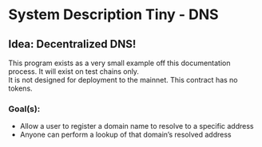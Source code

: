 # System Description Tiny - DNS
## Idea: Decentralized DNS!

This program exists as a very small example off this documentation process.  It will exist on test chains only.  
It is not designed for deployment to the mainnet.  This contract has no tokens.
### Goal(s):
* Allow a user to register a domain name to resolve to a specific address
* Anyone can perform a lookup of that domain’s resolved address
 
